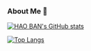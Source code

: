 ### About Me 👋

[![HAO BAN's GitHub stats](https://github-readme-stats.vercel.app/api?username=banhao&show_icons=true&theme=tokyonight)](https://github.com/banhao/github-readme-stats)

[![Top Langs](https://github-readme-stats.vercel.app/api/top-langs/?username=banhao&layout=compact)](https://github.com/banhao/github-readme-stats)

<!--
**banhao/banhao** is a ✨ _special_ ✨ repository because its `README.md` (this file) appears on your GitHub profile.

Here are some ideas to get you started:

- 🔭 I’m currently working on ...
- 🌱 I’m currently learning ...
- 👯 I’m looking to collaborate on ...
- 🤔 I’m looking for help with ...
- 💬 Ask me about ...
- 📫 How to reach me: ...
- 😄 Pronouns: ...
- ⚡ Fun fact: ...
-->
